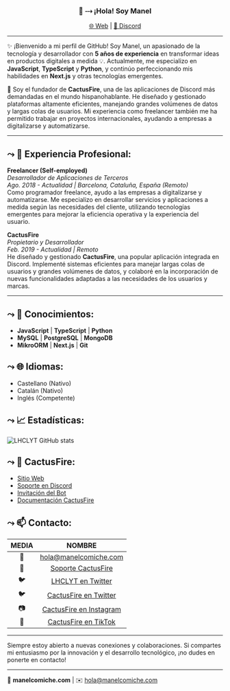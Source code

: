 <h3 align="center">👋 ⤏ ¡Hola! Soy Manel</h3>
<p align="center">
  <a href="https://manelcomiche.com/">🌐 Web</a> |
  <a href="https://discord.com/channels/@me/478572042384572424">💬 Discord</a>
</p>

---

✨ ¡Bienvenido a mi perfil de GitHub! Soy Manel, un apasionado de la tecnología y desarrollador con **5 años de experiencia** en transformar ideas en productos digitales a medida 💡. Actualmente, me especializo en **JavaScript**, **TypeScript** y **Python**, y continúo perfeccionando mis habilidades en **Next.js** y otras tecnologías emergentes.

🚀 Soy el fundador de **CactusFire**, una de las aplicaciones de Discord más demandadas en el mundo hispanohablante. He diseñado y gestionado plataformas altamente eficientes, manejando grandes volúmenes de datos y largas colas de usuarios. Mi experiencia como freelancer también me ha permitido trabajar en proyectos internacionales, ayudando a empresas a digitalizarse y automatizarse.

---

## ⤳ 💼 Experiencia Profesional:

**Freelancer (Self-employed)**  
*Desarrollador de Aplicaciones de Terceros*  
*Ago. 2018 - Actualidad | Barcelona, Cataluña, España (Remoto)*  
Como programador freelance, ayudo a las empresas a digitalizarse y automatizarse. Me especializo en desarrollar servicios y aplicaciones a medida según las necesidades del cliente, utilizando tecnologías emergentes para mejorar la eficiencia operativa y la experiencia del usuario.

**CactusFire**  
*Propietario y Desarrollador*  
*Feb. 2019 - Actualidad | Remoto*  
He diseñado y gestionado **CactusFire**, una popular aplicación integrada en Discord. Implementé sistemas eficientes para manejar largas colas de usuarios y grandes volúmenes de datos, y colaboré en la incorporación de nuevas funcionalidades adaptadas a las necesidades de los usuarios y marcas.

---

## ⤳ 📝 Conocimientos:
* **JavaScript** | **TypeScript** | **Python**
* **MySQL** | **PostgreSQL** | **MongoDB**
* **MikroORM** | **Next.js** | **Git**

## ⤳ 🌐 Idiomas:
* Castellano (Nativo)
* Catalán (Nativo)
* Inglés (Competente)

## ⤳ 📈 Estadísticas:
![LHCLYT GitHub stats](https://github-readme-stats.vercel.app/api?username=manelcomiche&count_private=true&theme=dark&show_icons=true)

## ⤳ 🌵 CactusFire:
* [Sitio Web](https://cactusfire.xyz)
* [Soporte en Discord](https://discord.cactusfire.xyz)
* [Invitación del Bot](https://invite.cactusfire.xyz)
* [Documentación CactusFire](https://cactusfire.xyz/docs)

## ⤳ 📫 Contacto:
|              MEDIA             	|       NOMBRE       	|
|:----------------------------:	|:-------------------:	|
| 📧  	| [hola@manelcomiche.com](mailto:hola@manelcomiche.com)	|
| 💬 	| [Soporte CactusFire](https://discord.cactusfire.xyz)	|
| 🐦 	| [LHCLYT en Twitter](https://twitter.com/manelcomiche/)	|
| 🐦 	| [CactusFire en Twitter](https://twitter.com/CactusFire/)	|
| 📷 	| [CactusFire en Instagram](https://www.instagram.com/cactusfirebot/)	|
| 🎥	| [CactusFire en TikTok](https://www.tiktok.com/@cactusfirebot)	|

---

Siempre estoy abierto a nuevas conexiones y colaboraciones. Si compartes mi entusiasmo por la innovación y el desarrollo tecnológico, ¡no dudes en ponerte en contacto!

---

🌟 **manelcomiche.com** | ✉️ [hola@manelcomiche.com](mailto:hola@manelcomiche.com)
